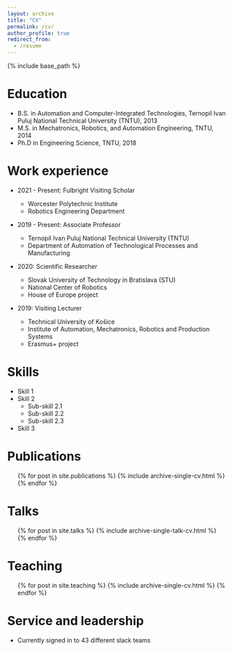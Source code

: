 ```yaml
---
layout: archive
title: "CV"
permalink: /cv/
author_profile: true
redirect_from:
  - /resume
---
```


{% include base_path %}

Education
======
* B.S. in Automation and Computer-Integrated Technologies, 
  Ternopil Ivan Puluj National Technical University (TNTU), 2013
* M.S. in Mechatronics, Robotics, and Automation Engineering, TNTU, 2014
* Ph.D in Engineering Science, TNTU, 2018

Work experience
======
* 2021 - Present: Fulbright Visiting Scholar
  * Worcester Polytechnic Institute
  * Robotics Engineering Department

* 2019 - Present: Associate Professor
  * Ternopil Ivan Puluj National Technical University (TNTU)
  * Department of Automation of Technological Processes and Manufacturing

* 2020: Scientific Researcher
  * Slovak University of Technology in Bratislava (STU)
  * National Center of Robotics
  * House of Europe project

* 2019: Visiting Lecturer
  * Technical University of Košice
  * Institute of Automation, Mechatronics, Robotics and Production Systems
  * Erasmus+ project
  
Skills
======
* Skill 1
* Skill 2
  * Sub-skill 2.1
  * Sub-skill 2.2
  * Sub-skill 2.3
* Skill 3

Publications
======
  <ul>{% for post in site.publications %}
    {% include archive-single-cv.html %}
  {% endfor %}</ul>
  
Talks
======
  <ul>{% for post in site.talks %}
    {% include archive-single-talk-cv.html %}
  {% endfor %}</ul>
  
Teaching
======
  <ul>{% for post in site.teaching %}
    {% include archive-single-cv.html %}
  {% endfor %}</ul>
  
Service and leadership
======
* Currently signed in to 43 different slack teams
